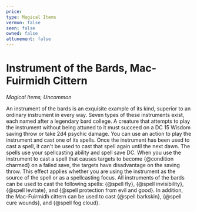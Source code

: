 ```yaml
---
price: 
type: Magical Items
vermun: false
seen: false
owned: false
attunement: false
---
```

# Instrument of the Bards, Mac-Fuirmidh Cittern

*Magical Items, Uncommon*

An instrument of the bards is an exquisite example of its kind, superior to an ordinary instrument in every way. Seven types of these instruments exist, each named after a legendary bard college. A creature that attempts to play the instrument without being attuned to it must succeed on a DC 15 Wisdom saving throw or take 2d4 psychic damage. You can use an action to play the instrument and cast one of its spells. Once the instrument has been used to cast a spell, it can't be used to cast that spell again until the next dawn. The spells use your spellcasting ability and spell save DC. When you use the instrument to cast a spell that causes targets to become {@condition charmed} on a failed save, the targets have disadvantage on the saving throw. This effect applies whether you are using the instrument as the source of the spell or as a spellcasting focus. All instruments of the bards can be used to cast the following spells: {@spell fly}, {@spell invisibility}, {@spell levitate}, and {@spell protection from evil and good}. In addition, the Mac-Fuirmidh cittern can be used to cast {@spell barkskin}, {@spell cure wounds}, and {@spell fog cloud}.